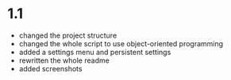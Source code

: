 # 1.1
- changed the project structure
- changed the whole script to use object-oriented programming
- added a settings menu and persistent settings
- rewritten the whole readme
- added screenshots